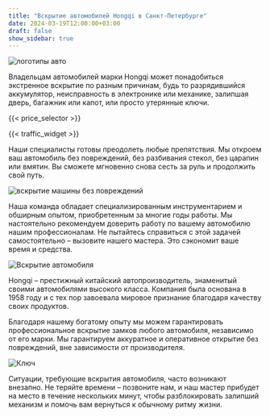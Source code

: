 ```yaml
---
title: "Вскрытие автомобилей Hongqi в Санкт-Петербурге"
date: 2024-03-19T12:00:00+03:00
draft: false
show_sidebar: true
---
```


![логотипы авто](car_logo.jpg)

Владельцам автомобилей марки Hongqi может понадобиться экстренное вскрытие по разным причинам, будь то разрядившийся аккумулятор, неисправность в электронике или механике, залипшая дверь, багажник или капот, или просто утерянные ключи.

{{< price_selector >}}

{{< traffic_widget >}}

Наши специалисты готовы преодолеть любые препятствия. Мы откроем ваш автомобиль без повреждений, без разбивания стекол, без царапин или вмятин. Вы сможете мгновенно снова сесть за руль и продолжить свой путь.

![вскрытие машины без повреждений](car.jpg)

Наша команда обладает специализированным инструментарием и обширным опытом, приобретенным за многие годы работы. Мы настоятельно рекомендуем доверить работу по вашему автомобилю нашим профессионалам. Не пытайтесь справиться с этой задачей самостоятельно – вызовите нашего мастера. Это сэкономит ваше время и средства.

![Вскрытие автомобиля](car_open.jpg)

Hongqi – престижный китайский автопроизводитель, знаменитый своими автомобилями высокого класса. Компания была основана в 1958 году и с тех пор завоевала мировое признание благодаря качеству своих продуктов.

Благодаря нашему богатому опыту мы можем гарантировать профессиональное вскрытие замков любого автомобиля, независимо от его марки. Мы гарантируем аккуратное и оперативное открытие без повреждений, вне зависимости от производителя.

![Ключ](car_key.jpg)

Ситуации, требующие вскрытия автомобиля, часто возникают внезапно. Не теряйте времени – позвоните нам, и наш мастер прибудет на место в течение нескольких минут, чтобы разблокировать залипший механизм и помочь вам вернуться к обычному ритму жизни.